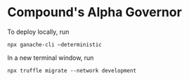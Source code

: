 # Compound's Alpha Governor

To deploy locally, run
```
npx ganache-cli –deterministic
```
In a new terminal window, run
```
npx truffle migrate --network development
```

